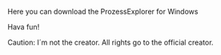 Here you can download the ProzessExplorer for Windows

Hava fun!


Caution: 
I´m not the creator.
All rights go to the official creator.
